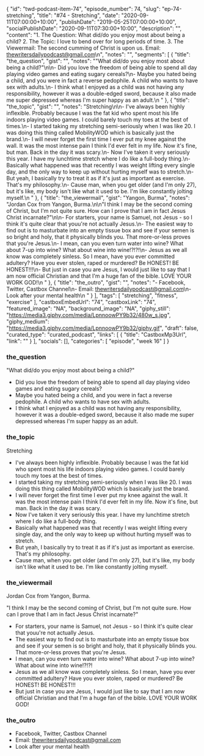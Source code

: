 {
	"id": "twd-podcast-item-74",
	"episode_number": 74,
	"slug": "ep-74-stretching",
	"title": "#74 - Stretching",
	"date": "2020-09-11T07:00:00+10:00",
	"publishDate": "2019-05-25T07:00:00+10:00",
	"socialPublishDate": "2020-09-11T07:30:00+10:00",
	"description": "",
	"content": "1. The Question: What did/do you enjoy most about being a child? 2. The Topic: I love to bend over for long periods of time. 3. The Viewermail: The second cumming of Christ is upon us. Email: thewritersdailypodcast@gmail.com\n",
	"notes": "",
	"segments": [
		{
			"title": "the_question",
			"gist": "",
			"notes": "\"What did/do you enjoy most about being a child?\"\n\n- Did you love the freedom of being able to spend all day playing video games and eating sugary cereals?\n- Maybe you hated being a child, and you were in fact a reverse pedophile. A child who wants to have sex with adults.\n- I think what I enjoyed as a child was not having any responsibility, however it was a double-edged sword, because it also made me super depressed whereas I'm super happy as an adult.\n      "
		},
		{
			"title": "the_topic",
			"gist": "",
			"notes": "Stretching\n\n- I've always been highly inflexible. Probably because I was the fat kid who spent most his life indoors playing video games. I could barely touch my toes at the best of times.\n- I started taking my stretching semi-seriously when I was like 20. I was doing this thing called MobilityWOD which is basically just the brand.\n- I will never forget the first time I ever put my knee against the wall. It was the most intense pain I think I'd ever felt in my life. Now it's fine, but man. Back in the day it was scary.\n- Now I've taken it very seriously this year. I have my lunchtime stretch where I do like a full-body thing.\n- Basically what happened was that recently I was weight lifting every single day, and the only way to keep up without hurting myself was to stretch.\n- But yeah, I basically try to treat it as if it's just as important as exercise. That's my philosophy.\n- Cause man, when you get older (and I'm only 27), but it's like, my body isn't like what it used to be. I'm like constantly jolting myself.\n      "
		},
		{
			"title": "the_viewermail",
			"gist": "Yangon, Burma",
			"notes": "Jordan Cox from Yangon, Burma.\n\n\"I think I may be the second coming of Christ, but I'm not quite sure. How can I prove that I am in fact Jesus Christ incarnate?\"\n\n- For starters, your name is Samuel, not Jesus - so I think it's quite clear that youu're not actually Jesus.\n- The easiest way to find out is to masturbate into an empty tissue box and see if your semen is so bright and holy, that it physically blinds you. That more-or-less proves that you're Jesus.\n- I mean, can you even turn water into wine? What about 7-up into wine? What about wine into wine!?!?!\n- Jesus as we all know was completely sinless. So I mean, have you ever committed adultery? Have you ever stolen, raped or murdered? Be HONEST! BE HONEST!!!\n- But just in case you are Jesus, I would just like to say that I am now official Christian and that I'm a huge fan of the bible. LOVE YOUR WORK GOD!\n      "
		},
		{
			"title": "the_outro",
			"gist": "",
			"notes": "- Facebook, Twitter, Castbox Channel\n- Email: thewritersdailypodcast@gmail.com\n- Look after your mental health\n      "
		}
	],
	"tags": [
		"stretching",
		"fitness",
		"exercise"
	],
	"castboxEmbedUrl": "74",
	"castboxLink": "74",
	"featured_image": "NA",
	"background_image": "NA",
	"giphy_still": "https://media3.giphy.com/media/LpnnoowPY9b32/480w_s.jpg",
	"giphy_medium": "https://media3.giphy.com/media/LpnnoowPY9b32/giphy.gif",
	"draft": false,
	"curated_type": "curated_podcast",
	"links": [
		{
			"title": "CastboxMp3Url",
			"link": ""
		}
	],
	"socials": [],
	"categories": [
		"episode",
		"week 16"
	]
}

### the_question

"What did/do you enjoy most about being a child?"

- Did you love the freedom of being able to spend all day playing video games and eating sugary cereals?
- Maybe you hated being a child, and you were in fact a reverse pedophile. A child who wants to have sex with adults.
- I think what I enjoyed as a child was not having any responsibility, however it was a double-edged sword, because it also made me super depressed whereas I'm super happy as an adult.
      
### the_topic

Stretching

- I've always been highly inflexible. Probably because I was the fat kid who spent most his life indoors playing video games. I could barely touch my toes at the best of times.
- I started taking my stretching semi-seriously when I was like 20. I was doing this thing called MobilityWOD which is basically just the brand.
- I will never forget the first time I ever put my knee against the wall. It was the most intense pain I think I'd ever felt in my life. Now it's fine, but man. Back in the day it was scary.
- Now I've taken it very seriously this year. I have my lunchtime stretch where I do like a full-body thing.
- Basically what happened was that recently I was weight lifting every single day, and the only way to keep up without hurting myself was to stretch.
- But yeah, I basically try to treat it as if it's just as important as exercise. That's my philosophy.
- Cause man, when you get older (and I'm only 27), but it's like, my body isn't like what it used to be. I'm like constantly jolting myself.
      
### the_viewermail

Jordan Cox from Yangon, Burma.

"I think I may be the second coming of Christ, but I'm not quite sure. How can I prove that I am in fact Jesus Christ incarnate?"

- For starters, your name is Samuel, not Jesus - so I think it's quite clear that youu're not actually Jesus.
- The easiest way to find out is to masturbate into an empty tissue box and see if your semen is so bright and holy, that it physically blinds you. That more-or-less proves that you're Jesus.
- I mean, can you even turn water into wine? What about 7-up into wine? What about wine into wine!?!?!
- Jesus as we all know was completely sinless. So I mean, have you ever committed adultery? Have you ever stolen, raped or murdered? Be HONEST! BE HONEST!!!
- But just in case you are Jesus, I would just like to say that I am now official Christian and that I'm a huge fan of the bible. LOVE YOUR WORK GOD!
      
### the_outro

- Facebook, Twitter, Castbox Channel
- Email: thewritersdailypodcast@gmail.com
- Look after your mental health
      

